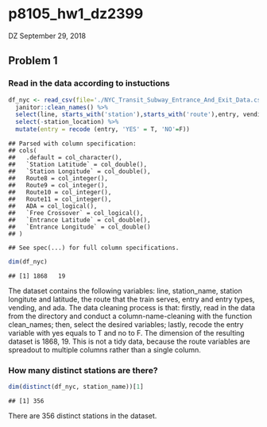 p8105\_hw1\_dz2399
================
DZ
September 29, 2018

Problem 1
---------

### Read in the data according to instuctions

``` r
df_nyc <- read_csv(file='./NYC_Transit_Subway_Entrance_And_Exit_Data.csv') %>%
  janitor::clean_names() %>%
  select(line, starts_with('station'),starts_with('route'),entry, vending,ada,entrance_type) %>% 
  select(-station_location) %>% 
  mutate(entry = recode (entry, 'YES' = T, 'NO'=F))
```

    ## Parsed with column specification:
    ## cols(
    ##   .default = col_character(),
    ##   `Station Latitude` = col_double(),
    ##   `Station Longitude` = col_double(),
    ##   Route8 = col_integer(),
    ##   Route9 = col_integer(),
    ##   Route10 = col_integer(),
    ##   Route11 = col_integer(),
    ##   ADA = col_logical(),
    ##   `Free Crossover` = col_logical(),
    ##   `Entrance Latitude` = col_double(),
    ##   `Entrance Longitude` = col_double()
    ## )

    ## See spec(...) for full column specifications.

``` r
dim(df_nyc)
```

    ## [1] 1868   19

The dataset contains the following variables: line, station\_name, station longitute and latitude, the route that the train serves, entry and entry types, vending, and ada. The data cleaning process is that: firstly, read in the data from the directory and conduct a column-name-cleaning with the function clean\_names; then, select the desired variables; lastly, recode the entry variable with yes equals to T and no to F. The dimension of the resulting dataset is 1868, 19. This is not a tidy data, because the route variables are spreadout to multiple columns rather than a single column.

### How many distinct stations are there?

``` r
dim(distinct(df_nyc, station_name))[1]
```

    ## [1] 356

There are 356 distinct stations in the dataset.

###
